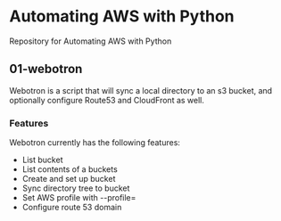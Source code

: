 # Automating AWS with Python
Repository for Automating AWS with Python

## 01-webotron

Webotron is a script that will sync a local directory to an s3 bucket, and optionally configure Route53 and CloudFront as well.

### Features

Webotron currently has the following features:

- List bucket
- List contents of a buckets
- Create and set up bucket
- Sync directory tree to bucket
- Set AWS profile with --profile=<profileName>
- Configure route 53 domain
